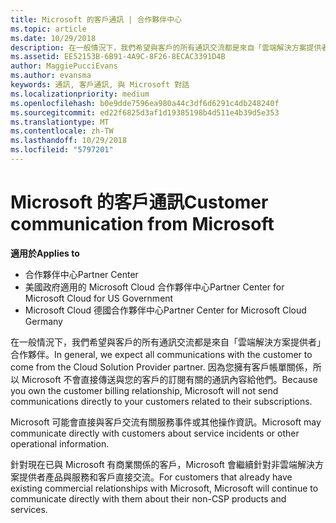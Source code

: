 ```yaml
---
title: Microsoft 的客戶通訊 | 合作夥伴中心
ms.topic: article
ms.date: 10/29/2018
description: 在一般情況下，我們希望與客戶的所有通訊交流都是來自「雲端解決方案提供者」合作夥伴。
ms.assetid: EE52153B-6B91-4A9C-8F26-8ECAC3391D4B
author: MaggiePucciEvans
ms.author: evansma
keywords: 通訊, 客戶通訊, 與 Microsoft 對話
ms.localizationpriority: medium
ms.openlocfilehash: b0e9dde7596ea980a44c3df6d6291c4db248240f
ms.sourcegitcommit: ed22f6825d3af1d19385198b4d511e4b39d5e353
ms.translationtype: MT
ms.contentlocale: zh-TW
ms.lasthandoff: 10/29/2018
ms.locfileid: "5797201"
---
```

# <a name="customer-communication-from-microsoft"></a><span data-ttu-id="61867-104">Microsoft 的客戶通訊</span><span class="sxs-lookup"><span data-stu-id="61867-104">Customer communication from Microsoft</span></span>

**<span data-ttu-id="61867-105">適用於</span><span class="sxs-lookup"><span data-stu-id="61867-105">Applies to</span></span>**

-  <span data-ttu-id="61867-106">合作夥伴中心</span><span class="sxs-lookup"><span data-stu-id="61867-106">Partner Center</span></span>
-  <span data-ttu-id="61867-107">美國政府適用的 Microsoft Cloud 合作夥伴中心</span><span class="sxs-lookup"><span data-stu-id="61867-107">Partner Center for Microsoft Cloud for US Government</span></span>
-  <span data-ttu-id="61867-108">Microsoft Cloud 德國合作夥伴中心</span><span class="sxs-lookup"><span data-stu-id="61867-108">Partner Center for Microsoft Cloud Germany</span></span>

<span data-ttu-id="61867-109">在一般情況下，我們希望與客戶的所有通訊交流都是來自「雲端解決方案提供者」合作夥伴。</span><span class="sxs-lookup"><span data-stu-id="61867-109">In general, we expect all communications with the customer to come from the Cloud Solution Provider partner.</span></span> <span data-ttu-id="61867-110">因為您擁有客戶帳單關係，所以 Microsoft 不會直接傳送與您的客戶的訂閱有關的通訊內容給他們。</span><span class="sxs-lookup"><span data-stu-id="61867-110">Because you own the customer billing relationship, Microsoft will not send communications directly to your customers related to their subscriptions.</span></span>

<span data-ttu-id="61867-111">Microsoft 可能會直接與客戶交流有關服務事件或其他操作資訊。</span><span class="sxs-lookup"><span data-stu-id="61867-111">Microsoft may communicate directly with customers about service incidents or other operational information.</span></span>

<span data-ttu-id="61867-112">針對現在已與 Microsoft 有商業關係的客戶，Microsoft 會繼續針對非雲端解決方案提供者產品與服務和客戶直接交流。</span><span class="sxs-lookup"><span data-stu-id="61867-112">For customers that already have existing commercial relationships with Microsoft, Microsoft will continue to communicate directly with them about their non-CSP products and services.</span></span>

 

 



